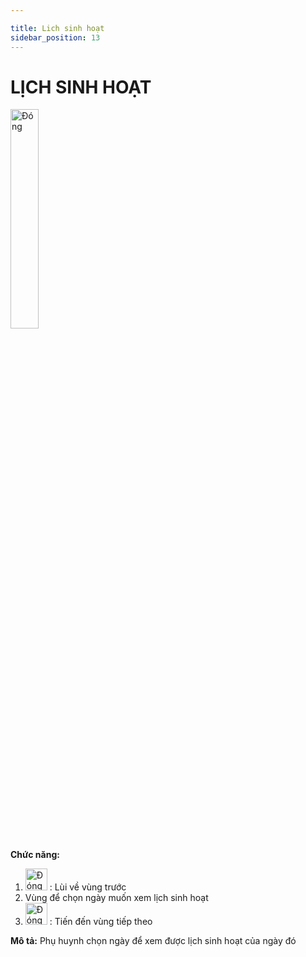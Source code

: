 ```yaml
---

title: Lich sinh hoạt
sidebar_position: 13
---
```


# LỊCH SINH HOẠT

<img src="/docs-kqht/img/phu-huynh/lich-sinh-hoat/lich-sinh-hoat.png" alt="Đóng" width="30%" />  

__Chức năng:__ 
1. <img src="/docs-kqht/img/phu-huynh/lich-sinh-hoat/lui.png" alt="Đóng" width="35" /> : Lùi về vùng trước 
2. Vùng để chọn ngày muốn xem lịch sinh hoạt 
3. <img src="/docs-kqht/img/phu-huynh/lich-sinh-hoat/tien.png" alt="Đóng" width="35" /> : Tiến đến vùng tiếp theo  

__Mô tả:__ Phụ huynh chọn ngày để xem được lịch sinh hoạt của ngày đó 
